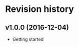 Revision history
=======================================


v1.0.0 (2016-12-04)
---------------------------------------

* Getting started
